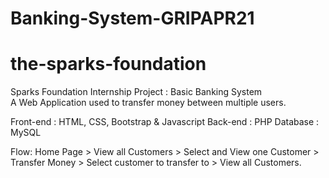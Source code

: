 # Banking-System-GRIPAPR21
# the-sparks-foundation
Sparks Foundation Internship Project : Basic Banking System  
A Web Application used to transfer money between multiple users.

Front-end : HTML, CSS, Bootstrap & Javascript 
Back-end : PHP 
Database : MySQL   

Flow: Home Page > View all Customers > Select and View one Customer > Transfer Money > Select customer to transfer to > View all Customers.
